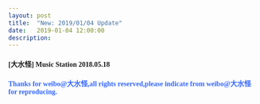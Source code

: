 ```yaml
---
layout: post
title:  "New: 2019/01/04 Update"
date:   2019-01-04 12:00:00
description: 
---
```


#### <font face="Microsoft YaHei UI">[大水怪] Music Station 2018.05.18</font>   

<ul></ul>

#### <font face="Microsoft YaHei UI" color="#3366ff">Thanks for weibo@大水怪,all rights reserved,please indicate from weibo@大水怪 for reproducing.</font>  
